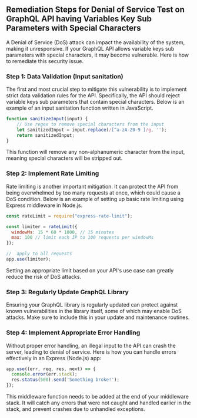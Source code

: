 

## Remediation Steps for Denial of Service Test on GraphQL API having Variables Key Sub Parameters with Special Characters

A Denial of Service (DoS) attack can impact the availability of the system, making it unresponsive. If your GraphQL API allows variable keys sub parameters with special characters, it may become vulnerable. Here is how to remediate this security issue.

### Step 1: Data Validation (Input sanitation)
The first and most crucial step to mitigate this vulnerability is to implement strict data validation rules for the API. Specifically, the API should reject variable keys sub parameters that contain special characters. Below is an example of an input sanitation function written in JavaScript.

```javascript
function sanitizeInput(input) {
    // Use regex to remove special characters from the input
    let sanitizedInput = input.replace(/[^a-zA-Z0-9 ]/g, '');
    return sanitizedInput;
}
```
This function will remove any non-alphanumeric character from the input, meaning special characters will be stripped out.

### Step 2: Implement Rate Limiting
Rate limiting is another important mitigation. It can protect the API from being overwhelmed by too many requests at once, which could cause a DoS condition. Below is an example of setting up basic rate limiting using Express middleware in Node.js.

```javascript
const rateLimit = require("express-rate-limit");

const limiter = rateLimit({
  windowMs: 15 * 60 * 1000, // 15 minutes
  max: 100 // limit each IP to 100 requests per windowMs
});

//  apply to all requests
app.use(limiter);
```

Setting an appropriate limit based on your API's use case can greatly reduce the risk of DoS attacks.

### Step 3: Regularly Update GraphQL Library

Ensuring your GraphQL library is regularly updated can protect against known vulnerabilities in the library itself, some of which may enable DoS attacks. Make sure to include this in your update and maintenance routines. 

### Step 4: Implement Appropriate Error Handling

Without proper error handling, an illegal input to the API can crash the server, leading to denial of service. Here is how you can handle errors effectively in an Express (Node.js) app:

```javascript
app.use((err, req, res, next) => {
  console.error(err.stack);
  res.status(500).send('Something broke!');
});
```

This middleware function needs to be added at the end of your middleware stack. It will catch any errors that were not caught and handled earlier in the stack, and prevent crashes due to unhandled exceptions.